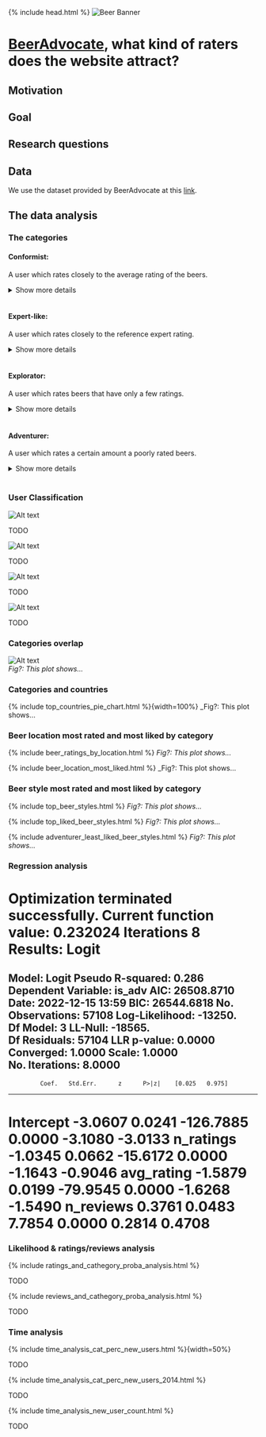 {% include head.html %}
![Beer Banner](./assets/img/beer_banner_extended.jpg "beer banner")

# [BeerAdvocate](https://www.beeradvocate.com/), what kind of raters does the website attract?
## Motivation
## Goal
## Research questions
## Data
We use the dataset provided by BeerAdvocate at this [link](https://drive.google.com/drive/folders/1Wz6D2FM25ydFw_-41I9uTwG9uNsN4TCF).
## The data analysis

### The categories

#### **Conformist:** 
A user which rates closely to the average rating of the beers.

<details>
  <summary>Show more details</summary>
  
  A user   $u$  is a conformist if he/she has a high conformism score defined as follows:
  $$CFM_u = \frac{1}{|B_u|}\sum_{b \in B_u}(\frac{r_{u,b}-\overline{r_b}}{\sigma_b})^2$$
  where $B_u$ is the set of beers the user $u$ has rated, $r_{u,b}$ is the rating given by user $u$ to beer $b$, $\sigma_b$ is the standard deviation of the ratings of the beer $b$, and $\overline{r_b}$ is the average rating of beer $b$.<br/>
  The metric is high if the user, on average, rates beers close to the average rating they get. This metric, aside from classifying users, could be an indicator of hearding effect if users from a particular region (a US state) have a high conformism score on average.
</details>

<br/>

#### **Expert-like:** 
A user which rates closely to the reference expert rating.

<details>
  <summary>Show more details</summary>

  A user $u$ is an expert-like if he/she has a high score similarity with our reference for expert rating. The score is defined as follows:
  $$EXP_u = \frac{1}{\frac{1}{|B_u|}\sum_{b \in B_u}(\frac{r_{u,b}-ref_b}{\sigma_b})^2}$$
  where $r_{u,b}$ is the rating given by user $u$ to beer $b$, $\sigma_b$ is the standard deviation of the ratings of the beer $b$, and $ref_b$ is a reference of objective rating of a beer $b$. The reference can be either the bros score in the range $[0,5]$, or the BA score scaled down to the range $[0,5]$ (originally in $[0, 100]$). Since the BA score is more abundant (94.5% of beers rated have a BA score), we may be using it as a reference. Both scores are objective ratings provided by administrators of beeradvocate.com who we assume adhere to the guidelines of objective beer reviewing.<br/>
  The score is large if, on average, the user rates beers close to the reference score. This metric is our best shot at detecting senior beer raters and experts active on the website based solely on the available data.
</details>

<br/>

#### **Explorator:**
A user which rates beers that have only a few ratings.

<details>
  <summary>Show more details</summary>
  
  A user $u$ is an explorator if he/she has a high adventurer score defined as follows where $U_{10}(b)$ is the set of at most 10 users that first rated the beer $b$:
  $$XPL_u = \sum_{b \in B_u} \mathbb{1} [u \in U_{10}(b)]$$
  This metric is larger for users that try out new beers that have not been in the spotlight (that is why they are explorators), and is low for users that almost always rate beers that have been already been rated many times before (in our case 10 times at least). This score provides us with information about which users contribute to enriching the experience on the website, either because they rate beers that do not get much attention, or because they "introduce" new beers on the website by being the first people to rate those beers.
</details>

<br/>

#### **Adventurer:**
A user which rates a certain amount a poorly rated beers.

<details>
  <summary>Show more details</summary>
  
  A user 
  $u$ is an adventurer if he/she often rates a beer $b$  that has a low score at time $t_{u,b}$ at which he/she rates it, measured as follows where $T$ is a threshold to be determined empirically (see next section):
  $$ADV_u = \sum_{b \in B_u} \mathbb{1} [r_b(t_{u,b}) < T]$$
  This metric is higher for users that try out beers that have a bad rating. We want to know if the users frequenting the website are generally reluctant or willing to try out beers with bad ratings.
</details>

<br/>

<!-- FAROUK BOUKIL -->
### User Classification

![Alt text](./assets/svg/adv_distribution.svg)

TODO
    
![Alt text](./assets/svg/cfm_distribution.svg) 

TODO
    
![Alt text](./assets/svg/exp_distribution.svg) 

TODO
   
![Alt text](./assets/svg/xpl_distribution.svg)  

TODO

### Categories overlap

![Alt text](./assets/svg/venn_diagram_categories.svg)  
    _Fig?: This plot shows..._

### Categories and countries

{% include top_countries_pie_chart.html %}{width=100%}
_Fig?: This plot shows...

### Beer location most rated and most liked by category

{% include beer_ratings_by_location.html %}
_Fig?: This plot shows..._

{% include beer_location_most_liked.html %}
_Fig?: This plot shows...

### Beer style most rated and most liked by category

{% include top_beer_styles.html %}
_Fig?: This plot shows..._

{% include top_liked_beer_styles.html %}
_Fig?: This plot shows..._

{% include adventurer_least_liked_beer_styles.html %}
_Fig?: This plot shows..._


### Regression analysis
Optimization terminated successfully.
         Current function value: 0.232024
         Iterations 8
                         Results: Logit
=================================================================
Model:              Logit            Pseudo R-squared: 0.286     
Dependent Variable: is_adv           AIC:              26508.8710
Date:               2022-12-15 13:59 BIC:              26544.6818
No. Observations:   57108            Log-Likelihood:   -13250.   
Df Model:           3                LL-Null:          -18565.   
Df Residuals:       57104            LLR p-value:      0.0000    
Converged:          1.0000           Scale:            1.0000    
No. Iterations:     8.0000                                       
------------------------------------------------------------------
             Coef.   Std.Err.      z      P>|z|    [0.025   0.975]
------------------------------------------------------------------
Intercept   -3.0607    0.0241  -126.7885  0.0000  -3.1080  -3.0133
n_ratings   -1.0345    0.0662   -15.6172  0.0000  -1.1643  -0.9046
avg_rating  -1.5879    0.0199   -79.9545  0.0000  -1.6268  -1.5490
n_reviews    0.3761    0.0483     7.7854  0.0000   0.2814   0.4708
=================================================================

<!-- FAROUK BOUKIL -->
### Likelihood & ratings/reviews analysis

{% include ratings_and_cathegory_proba_analysis.html %}

TODO

{% include reviews_and_cathegory_proba_analysis.html %}

TODO

<!-- FAROUK BOUKIL -->
### Time analysis

{% include time_analysis_cat_perc_new_users.html %}{width=50%}

TODO

{% include time_analysis_cat_perc_new_users_2014.html %}

TODO

{% include time_analysis_new_user_count.html %}

TODO


 
   

